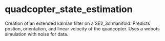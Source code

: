 # quadcopter_state_estimation

Creation of an extended kalman filter on a SE2_3d manifold. Predicts postion, orientation, and linear velocity of the quadcopter. Uses a webots simulation with noise for data. 
